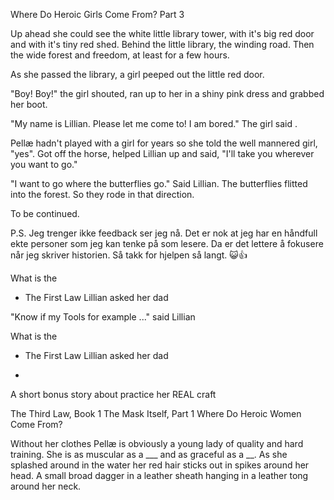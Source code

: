 Where Do Heroic Girls Come From? Part 3

Up ahead she could see the white little library tower, with it's big red door and with it's tiny red shed. Behind the little library, the winding road. Then the wide forest and freedom, at least for a few hours.

As she passed the library, a girl peeped out the little red door.

"Boy! Boy!" the girl shouted, ran up to her in a shiny pink dress and grabbed her boot.

 "My name is Lillian. Please let me come to! I am bored." The girl said .

Pellæ hadn't played with a girl for years so she told the well mannered girl, "yes". Got off the horse, helped Lillian up and said,
"I'll take you wherever you want to go."

"I want to go where the butterflies go." Said Lillian. The butterflies flitted into the forest. So they rode in that direction.

To be continued.


P.S.
Jeg trenger ikke feedback ser jeg nå. Det er nok at jeg har en håndfull ekte personer som jeg kan tenke på som lesere. Da er det lettere å fokusere når jeg skriver historien. Så takk for hjelpen så langt. 😺👍















What is the
* The First Law Lillian asked her dad













"Know if my Tools for example ..." said Lillian

What is the
* The First Law Lillian asked her dad


*
A short bonus story about practice her REAL craft

The Third Law, Book 1 The Mask Itself, Part 1 Where Do Heroic Women Come From?



Without her clothes Pellæ is obviously a young lady of quality and hard training. She is as muscular as a ___ and as graceful as a __. As she splashed around in the water her red hair sticks out in spikes around her head. A small broad dagger in a leather sheath hanging in a leather tong around her neck.
